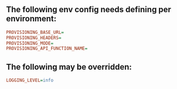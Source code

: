 ## The following env config needs defining per environment:

```ini
PROVISIONING_BASE_URL=
PROVISIONING_HEADERS=
PROVISIONING_MODE=
PROVISIONING_API_FUNCTION_NAME=
```

## The following may be overridden:

```ini
LOGGING_LEVEL=info
```
